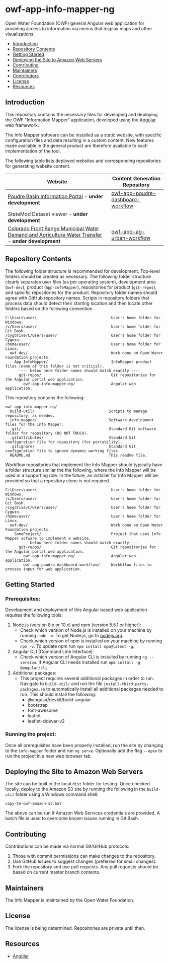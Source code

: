 # owf-app-info-mapper-ng

Open Water Foundation (OWF) general Angular web application for providing access to information via
menus that display maps and other visualizations.

* [Introduction](#introduction)
* [Repository Contents](#repository_contents)
* [Getting Started](#getting-started)
* [Deploying the Site to Amazon Web Servers](#deploying-the-site-to-amazon-web-servers)
* [Contributing](#contributing)
* [Maintainers](#maintainers)
* [Contributors](#contributors)
* [License](#license)
* [Resources](#resources)

## Introduction ##

This repository contains the necessary files for developing and deploying the OWF "Information Mapper"
application, developed using the [Angular](https://angular.io/) web framework.

The Info Mapper software can be installed as a static website, with specific configuration files and data
resulting in a custom content.  New features made available in the general product are
therefore available to each implementation of the tool.

The following table lists deployed websites and corresponding repositories for generating website content.

| **Website** | **Content Generation Repository** |
| -- | -- |
| [Poudre Basin Information Portal](http://poudre.openwaterfoundation.org/latest/) - **under development** | [owf-app-poudre-dashboard-workflow](https://github.com/OpenWaterFoundation/owf-app-poudre-dashboard-workflow) |
| StateMod Dataset viewer - **under development** | |
| [Colorado Front Range Municipal Water Demand and Agriculture Water Transfer](http://ag-urban.openwaterfoundation.org/co/latest/) - **under development** | [owf-app-ag-urban-workflow](https://github.com/OpenWaterFoundation/owf-app-ag-urban-workflow) | 
## Repository Contents ##

The following folder structure is recommended for development.
Top-level folders should be created as necessary.
The following folder structure clearly separates user files (as per operating system),
development area (`owf-dev`), product (`App-InfoMapper`),
repositories for product (`git-repos`), and specific repositories for the product.
Repository folder names should agree with GitHub repository names.
Scripts in repository folders that process data should detect their starting location
and then locate other folders based on the following convention.

```
C:\Users\user\                                 User's home folder for Windows.
/c/Users/user/                                 User's home folder for Git Bash.
/cygdrive/C/Users/user/                        User's home folder for Cygwin.
/home/user/                                    User's home folder for Linux.
  owf-dev/                                     Work done on Open Water Foundation projects.
    App-InfoMapper/                            InfoMapper product files (name of this folder is not critical).
      ---- below here folder names should match exactly ----
      git-repos/                               Git repositories for the Angular portal web application.
        owf-app-info-mapper-ng/                Angular web application.
```

This repository contains the following:
```
owf-app-info-mapper-ng/
  build-util/                                 Scripts to manage repository, as needed.
  info-mapper/                                Software development files for the Info Mapper.
  .git/                                       Standard Git software folder for repository (DO NOT TOUCH).
  .gitattributes/                             Standard Git configuration file for repository (for portability).
  .gitignore/                                 Standard Git configuration file to ignore dynamic working files.
  README.md                                   This readme file.
```

Workflow repositories that implement the Info Mapper should typically have a folder structure 
similar the the following, where the Info Mapper will be used in a supporting role.
In the future, an installer for Info Mapper will be provided so that a repository clone is not required.

```
C:\Users\user\                                 User's home folder for Windows.
/c/Users/user/                                 User's home folder for Git Bash.
/cygdrive/C/Users/user/                        User's home folder for Cygwin.
/home/user/                                    User's home folder for Linux.
  owf-dev/                                     Work done on Open Water Foundation projects.
    SomeProject/                               Project that uses Info Mapper sofware to implement a website.
      ---- below here folder names should match exactly ----
      git-repos/                               Git repositories for the Angular portal web application.
        owf-app-info-mapper-ng/                Angular web application.
        owf-app-poudre-dashboard-workflow/     Workkflow files to process input for web application.
```

## Getting Started ##

### Prerequisites: ###

Development and deployment of this Angular based web application requires the following tools:

1. Node.js (version 8.x or 10.x) and npm (version 5.5.1 or higher):
   * Check which version of Node.js is installed on your machine by running `node -v`.
   To get Node.js, go to [nodejs.org](nodejs.org). 
   * Check which version of npm is installed on your machine by running `npm -v`.
   To update npm run `npm install npm@latest -g`.
2. Angular CLI (Command Line Interface):
   * Check which version of Angular CLI is installed by running `ng --version`.
   If Angular CLI needs installed run `npm install -g @angular/cli`. 
3. Additional packages:
   * This project requires several additional packages in order to run.
   Navigate to `build-util/` and run the file `install-third-party-packages.sh` to automatically
   install all additional packages needed to run. This should install the following:
     * @angular/devkit/build-angular 
     * bootstrap
     * font-awesome
     * leaflet
     * leaflet-sidevar-v2

### Running the project: ###

Once all prerequisites have been properly installed,
run the site by changing to the `info-mapper` folder and run `ng serve`.
Optionally add the flag `--open` to run the project in a new web browser tab.

## Deploying the Site to Amazon Web Servers ##

The site can be built in the local `dist` folder for testing.
Once checked locally, deploy to the Amazon S3 site by
running the following in the `build-util` folder using a Windows command shell:

```
copy-to-owf-amazon-s3.bat
```

The above can be run if Amazon Web Services credentials are provided.
A batch file is used to overcome known issues running in Git Bash.

## Contributing ##

Contributions can be made via normal Git/GitHub protocols:

1. Those with commit permissions can make changes to the repository.
2. Use GitHub Issues to suggest changes (preferred for small changes).
3. Fork the repository and use pull requests.
Any pull requests should be based on current master branch contents.

## Maintainers ##

The Info Mapper is maintained by the Open Water Foundation.

## License ##

The license is being determined. Repositories are private until then.

## Resources ##

* [Angular](https://angular.io/)
